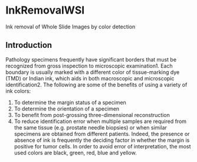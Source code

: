 # InkRemovalWSI
Ink removal of Whole Slide Images by color detection


## Introduction
Pathology specimens frequently have significant borders that must be recognized from gross inspection to microscopic examination1. 
Each boundary is usually marked with a different color of tissue-marking dye (TMD) or Indian ink, which aids in both macroscopic and microscopic identification2. 
The following are some of the benefits of using a variety of ink colors: 
1) To determine the margin status of a specimen 
2) To determine the orientation of a specimen 
3) To benefit from post-grossing three-dimensional reconstruction
4) To reduce identification error when multiple samples are required from the same tissue (e.g. prostate needle biopsies) or when similar specimens are obtained from different patients. 
Indeed, the presence or absence of ink is frequently the deciding factor in whether the margin is positive for tumor cells. 
In order to avoid error of interpretation, the most used colors are black, green, red, blue and yellow.

















